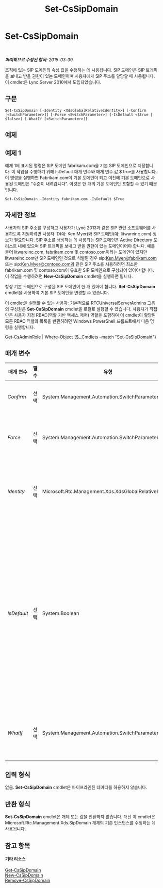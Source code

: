 ﻿---
title: Set-CsSipDomain
TOCTitle: Set-CsSipDomain
ms:assetid: c19aaa3f-04d3-467e-b9d5-d574674eb4a4
ms:mtpsurl: https://technet.microsoft.com/ko-kr/library/Gg412949(v=OCS.15)
ms:contentKeyID: 49304923
ms.date: 08/24/2015
mtps_version: v=OCS.15
ms.translationtype: HT
---

# Set-CsSipDomain

 

_**마지막으로 수정된 항목:** 2015-03-09_

조직에 있는 SIP 도메인의 속성 값을 수정하는 데 사용됩니다. SIP 도메인은 SIP 트래픽을 보내고 받을 권한이 있는 도메인이며 사용자에게 SIP 주소를 할당할 때 사용됩니다. 이 cmdlet은 Lync Server 2010에서 도입되었습니다.

## 구문

    Set-CsSipDomain [-Identity <XdsGlobalRelativeIdentity>] [-Confirm [<SwitchParameter>]] [-Force <SwitchParameter>] [-IsDefault <$true | $false>] [-WhatIf [<SwitchParameter>]]

## 예제

## 예제 1

예제 1에 표시된 명령은 SIP 도메인 fabrikam.com을 기본 SIP 도메인으로 지정합니다. 이 작업을 수행하기 위해 IsDefault 매개 변수와 매개 변수 값 $True를 사용합니다. 이 명령을 실행하면 Fabrikam.com이 기본 도메인이 되고 이전에 기본 도메인으로 사용된 도메인은 "수준이 내려갑니다". 이것은 한 개의 기본 도메인만 포함할 수 있기 때문입니다.

    Set-CsSipDomain -Identity fabrikam.com -IsDefault $True

## 자세한 정보

사용자의 SIP 주소를 구성하고 사용자가 Lync 2013과 같은 SIP 관련 소프트웨어를 사용하도록 지원하려면 사용자 ID(예: Ken.Myer)와 SIP 도메인(예: litwareinc.com) 정보가 필요합니다. SIP 주소를 생성하는 데 사용되는 SIP 도메인은 Active Directory 포리스트 내에 있으며 SIP 트래픽을 보내고 받을 권한이 있는 도메인이어야 합니다. 예를 들어 litwareinc.com, fabrikam.com 및 contoso.com이라는 도메인이 있지만 litwareinc.com만 SIP 도메인인 것으로 식별된 경우 sip:Ken.Myer@fabrikam.com 또는 sip:Ken.Myer@contoso.com과 같은 SIP 주소를 사용하려면 최소한 fabrikam.com 및 contoso.com이 유효한 SIP 도메인으로 구성되어 있어야 합니다. 이 작업을 수행하려면 **New-CsSipDomain** cmdlet을 실행하면 됩니다.

항상 기본 도메인으로 구성된 SIP 도메인이 한 개 있어야 합니다. **Set-CsSipDomain** cmdlet을 사용하여 기본 SIP 도메인을 변경할 수 있습니다.

이 cmdlet을 실행할 수 있는 사용자: 기본적으로 RTCUniversalServerAdmins 그룹의 구성원은 **Set-CsSipDomain** cmdlet을 로컬로 실행할 수 있습니다. 사용자가 직접 만든 사용자 지정 RBAC(역할 기반 액세스 제어) 역할을 포함하여 이 cmdlet이 할당된 모든 RBAC 역할의 목록을 반환하려면 Windows PowerShell 프롬프트에서 다음 명령을 실행합니다.

Get-CsAdminRole | Where-Object {$\_.Cmdlets –match "Set-CsSipDomain"}

## 매개 변수


<table>
<colgroup>
<col style="width: 25%" />
<col style="width: 25%" />
<col style="width: 25%" />
<col style="width: 25%" />
</colgroup>
<thead>
<tr class="header">
<th>매개 변수</th>
<th>필수</th>
<th>유형</th>
<th>설명</th>
</tr>
</thead>
<tbody>
<tr class="odd">
<td><p><em>Confirm</em></p></td>
<td><p>선택</p></td>
<td><p>System.Management.Automation.SwitchParameter</p></td>
<td><p>명령을 실행하기 전에 확인 메시지를 표시합니다.</p></td>
</tr>
<tr class="even">
<td><p><em>Force</em></p></td>
<td><p>선택</p></td>
<td><p>System.Management.Automation.SwitchParameter</p></td>
<td><p>명령을 실행할 때 발생할 수 있는 심각하지 않은 오류 메시지를 표시하지 않습니다.</p></td>
</tr>
<tr class="odd">
<td><p><em>Identity</em></p></td>
<td><p>선택</p></td>
<td><p>Microsoft.Rtc.Management.Xds.XdsGlobalRelativeIdentity</p></td>
<td><p>기본 도메인으로 구성할 SIP 도메인의 FQDN(정규화된 도메인 이름)입니다(예: -Identity fabrikam.com).</p></td>
</tr>
<tr class="even">
<td><p><em>IsDefault</em></p></td>
<td><p>선택</p></td>
<td><p>System.Boolean</p></td>
<td><p>도메인이 기본 SIP 도메인(도메인 이름이 명시적으로 지정되지 않은 경우 Lync Server에서 사용하는 도메인)인지 여부를 나타냅니다. True로 설정하면 새 도메인이 새 기본 도메인이 됩니다. 이 값은 False로 설정할 수 없습니다. 이렇게 하면 기본 SIP 도메인이 사라지게 됩니다.</p>
<p>기본 SIP 도메인을 변경하는 경우에는 RTCCAA 및 RTCCAS 서비스를 다시 시작해야 합니다.</p></td>
</tr>
<tr class="odd">
<td><p><em>WhatIf</em></p></td>
<td><p>선택</p></td>
<td><p>System.Management.Automation.SwitchParameter</p></td>
<td><p>명령을 실제로 실행하지 않고도 명령이 실행될 경우 발생할 수 있는 현상을 설명합니다.</p></td>
</tr>
</tbody>
</table>


## 입력 형식

없음. **Set-CsSipDomain** cmdlet은 파이프라인된 데이터를 허용하지 않습니다.

## 반환 형식

**Set-CsSipDomain** cmdlet은 개체 또는 값을 반환하지 않습니다. 대신 이 cmdlet은 Microsoft.Rtc.Management.Xds.SipDomain 개체의 기존 인스턴스를 수정하는 데 사용됩니다.

## 참고 항목

#### 기타 리소스

[Get-CsSipDomain](get-cssipdomain.md)  
[New-CsSipDomain](new-cssipdomain.md)  
[Remove-CsSipDomain](remove-cssipdomain.md)

